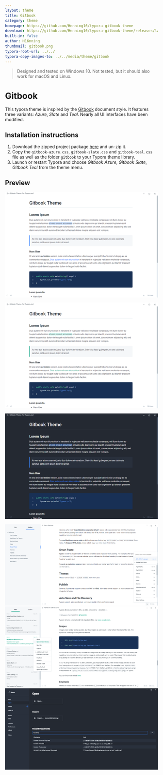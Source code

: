 ```yaml
---
layout: theme
title: Gitbook
category: theme
homepage: https://github.com/Henning16/typora-gitbook-theme
download: https://github.com/Henning16/typora-gitbook-theme/releases/latest
built-in: false
author: H16nning
thumbnail: gitbook.png
typora-root-url: ../../
typora-copy-images-to: ../../media/theme/gitbook
---
```


> Designed and tested on Windows 10. Not tested, but it should also work for macOS and Linux.

# Gitbook

This typora theme is inspired by the [Gitbook](https://www.gitbook.com) document style. It features three variants: *Azure*, *Slate* and *Teal*. Nearly all UI interfaces have been modified.

## Installation instructions

1. Download the zipped project package [here](https://github.com/Henning16/typora-gitbook-theme/releases/latest) and un-zip it.
2. Copy the `gitbook-azure.css`, `gitbook-slate.css` and `gitbook-teal.css` file as well as the folder `gitbook` to your Typora theme library.
3. Launch or restart Typora and choose *Gitbook Azure*, *Gitbook Slate*, *Gitbook Teal* from the theme menu.

## Preview

![img](/media/theme/gitbook/gitbookazure.png)

![img](/media/theme/gitbook/gitbookteal.png)

![img](/media/theme/gitbook/gitbookslate.png)



![img](/media/theme/gitbook/gitbookui1.png)
![img](/media/theme/gitbook/gitbookui2.png)
![img](/media/theme/gitbook/gitbookui3.png)